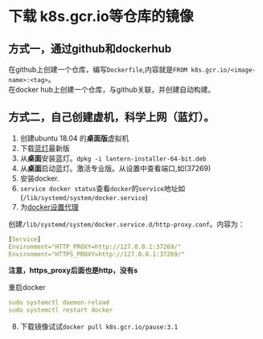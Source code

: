 # 下载 k8s.gcr.io等仓库的镜像

## 方式一，通过github和dockerhub

在github上创建一个仓库，编写`Dockerfile`,内容就是`FROM k8s.gcr.io/<image-name>:<tag>`。  
在docker hub上创建一个仓库，与github关联，并创建自动构建。  

## 方式二，自己创建虚机，科学上网（蓝灯）。

1. 创建ubuntu 18.04 的**桌面版**虚拟机
2. 下载[蓝灯](https://github.com/getlantern/lantern)最新版
3. 从**桌面**安装蓝灯。`dpkg -i lantern-installer-64-bit.deb`
4. 从**桌面**启动蓝灯。激活专业版。从设置中查看端口,如(37269)
5. 安装docker.
6. `service docker status`查看`docker`的`service`地址如(`/lib/systemd/system/docker.service`)
7. 为[docker设置代理](https://docs.docker.com/config/daemon/systemd/#httphttps-proxy)

创建`/lib/systemd/system/docker.service.d/http-proxy.conf`。内容为：

```yaml
[Service]
Environment="HTTP_PROXY=http://127.0.0.1:37269/"
Environment="HTTPS_PROXY=http://127.0.0.1:37269/"
```

**注意，https_proxy后面也是http，没有s**  
  
重启docker

```yaml
sudo systemctl daemon-reload
sudo systemctl restart docker
```

8. 下载镜像试试`docker pull k8s.gcr.io/pause:3.1`
